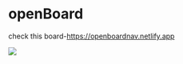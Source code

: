# openBoard
check this board-https://openboardnav.netlify.app

<img src="file:///C:/Users/hp/Downloads/Screenshot%20Capture%20-%202021-12-18%20-%2010-10-20.png">
